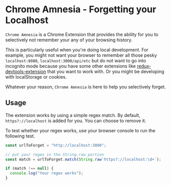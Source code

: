 # Chrome Amnesia - Forgetting your Localhost

`Chrome Amnesia` is a Chrome Extension that provides the ability for you to
selectively not remember your any of your browsing history.

This is particularly useful when you're doing local development. For example,
you might not want your browser to remember all those pesky `localhost:8080`,
`localhost:3000/api/etc` but do not want to go into incognito mode because
you have some other extensions like
[redux-devtools-extension](https://github.com/zalmoxisus/redux-devtools-extension)
that you want to work with. Or you might be developing with localStorage or
cookies.

Whatever your reason, `Chrome Amnesia` is here to help you selectively forget.

## Usage

The extension works by using a simple regex match. By default,
`https?://localhost` is added for you. You can choose to remove it.

To test whether your regex works, use your browser console to run the following
test.

```javascript
const urlToForget = "http://localhost:3000";

// put your regex in the String.raw portion
const match = urlToForget.match(String.raw`https?://localhost:\d+`);

if (match !== null) {
  console.log("Your regex works");
}
```
